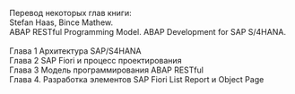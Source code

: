 Перевод некоторых глав книги:
<br> Stefan Haas, Bince Mathew.
<br> ABAP RESTful Programming Model. ABAP Development for SAP S/4HANA.<br>
<br> Глава 1 Архитектура SAP/S4HANA
<br> Глава 2 SAP Fiori и процесс проектирования
<br> Глава 3 Модель программирования ABAP RESTful
<br> Глава 4. Разработка элементов SAP Fiori List Report и Object Page
